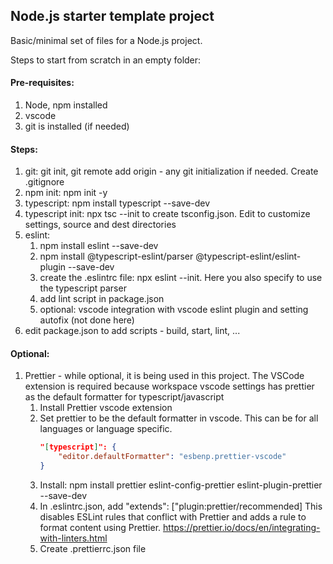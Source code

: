 
## Node.js starter template project

Basic/minimal set of files for a Node.js project.

Steps to start from scratch in an empty folder:

#### Pre-requisites:
1. Node, npm installed
2. vscode
3. git is installed (if needed)

#### Steps:
1. git: git init, git remote add origin - any git initialization if needed. Create .gitignore
1. npm init: npm init -y
1. typescript: npm install typescript --save-dev
1. typescript init: npx tsc --init to create tsconfig.json. Edit to customize settings, source and dest directories
1. eslint:
    1. npm install eslint --save-dev
    2. npm install @typescript-eslint/parser @typescript-eslint/eslint-plugin --save-dev
    3. create the .eslintrc file: npx eslint --init. Here you also specify to use the typescript parser
    4. add lint script in package.json
    5. optional: vscode integration with vscode eslint plugin and setting autofix (not done here)
1. edit package.json to add scripts - build, start, lint, ...

#### Optional:
1. Prettier - while optional, it is being used in this project. The VSCode extension is required because workspace vscode settings has prettier as the default formatter for typescript/javascript
   1. Install Prettier vscode extension
   1. Set prettier to be the default formatter in vscode. This can be for all languages or language specific.
      ```json
      "[typescript]": {
          "editor.defaultFormatter": "esbenp.prettier-vscode"
      }
      ```
   1. Install: npm install prettier eslint-config-prettier eslint-plugin-prettier --save-dev
   1. In .eslintrc.json, add "extends": ["plugin:prettier/recommended]
      This disables ESLint rules that conflict with Prettier and adds a rule to format content using Prettier.
      https://prettier.io/docs/en/integrating-with-linters.html
   1. Create .prettierrc.json file

